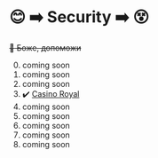 # :blush: :arrow_right: Security :arrow_right: :dizzy_face:
~~:pray: Боже, допоможи~~

0. coming soon
1. coming soon
2. coming soon
3. :heavy_check_mark: [Casino Royal](https://github.com/volvinbur1/security/tree/main/cmd/lab3)
4. coming soon
5. coming soon
6. coming soon
7. coming soon
8. coming soon
